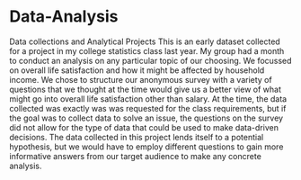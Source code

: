 # Data-Analysis
Data collections and Analytical Projects 
This is an early dataset collected for a project in my college statistics class last year.  My group had a month to conduct an analysis on any particular topic of our choosing. We focussed on overall life satisfaction and how it might be affected by household income. We chose to structure our anonymous survey with a variety of questions that we thought at the time would give us a better view of what might go into overall life satisfaction other than salary.  At the time, the data collected was exactly was was requested for the class requirements, but if the goal was to collect data to solve an issue, the questions on the survey did not allow for the type of data that could be used to make data-driven decisions.  The data collected in this project lends itself to a potential hypothesis, but we would have to employ different questions to gain more informative answers from our target audience to make any concrete analysis. 
